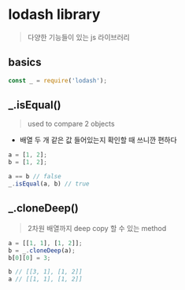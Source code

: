 # lodash library
> 다양한 기능들이 있는 js 라이브러리

## basics
```js
const _ = require('lodash');
```

## _.isEqual()
> used to compare 2 objects
- 배열 두 개 같은 값 들어있는지 확인할 때 쓰니깐 편하다
```js
a = [1, 2];
b = [1, 2];

a == b // false
_.isEqual(a, b) // true
```

## _.cloneDeep()
> 2차원 배열까지 deep copy 할 수 있는 method
```js
a = [[1, 1], [1, 2]];
b = _.cloneDeep(a);
b[0][0] = 3;

b // [[3, 1], [1, 2]]
a // [[1, 1], [1, 2]]
